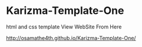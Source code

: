 # Karizma-Template-One
html and css template
View WebSite From Here 

http://osamathe4th.github.io/Karizma-Template-One/
